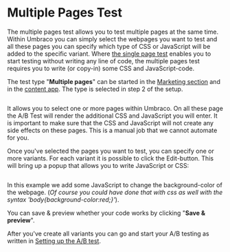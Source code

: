 # Multiple Pages Test

The multiple pages test allows you to test multiple pages at the same time. Within Umbraco you can simply select the webpages you want to test and all these pages you can specify which type of CSS or JavaScript will be added to the specific variant. Where [the single page test](/a-b-testing/types-of-a-b-tests/single-page-a-b-test/) enables you to start testing without writing any line of code, the multiple pages test requires you to write (or copy-in) some CSS and JavaScript-code.

The test type "**Multiple pages**" can be started in the [Marketing section](unpublished-item-51de601d-1366-488a-8ad8-0b7f52c02be5) and in the [content app](/the-umarketingsuite-broad-overview/content-apps/). The type is selected in step 2 of the setup.

![]()

It allows you to select one or more pages within Umbraco. On all these page the A/B Test will render the additional CSS and JavaScript you will enter. It is important to make sure that the CSS and JavaScript will not create any side effects on these pages. This is a manual job that we cannot automate for you.

Once you've selected the pages you want to test, you can specify one or more variants. For each variant it is possible to click the Edit-button. This will bring up a popup that allows you to write JavaScript or CSS:

![]()

In this example we add some JavaScript to change the background-color of the webpage. (*Of course you could have done that with css as well with the syntax 'body{background-color:red;}'*).

You can save & preview whether your code works by clicking "**Save & preview**".

After you've create all variants you can go and start your A/B testing as written in [Setting up the A/B test](/a-b-testing/setting-up-the-a-b-test/).